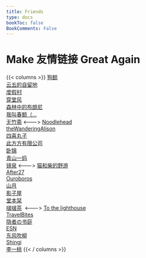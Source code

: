 ```yaml
---
title: Friends
type: docs
bookToc: false
BookComments: False
---
```

# Make 友情链接 Great Again
{{< columns >}}
[狗额](https://xnth97.github.io/)\
[云五的自留地](https://yukieyun.net/)\
[度假村](http://yocson.com/)\
[穿堂风](https://machasoul.com/)\
[森林中的布朗尼](http://pandapanderson.wordpress.com/) \
[我叫春额（…](http://brookcl.in/) \
[无竹斋](http://bamboobone9.com/)
<--->
[Noodlehead](http://noodlehead.life/)\
[theWanderingAlison](https://thewanderingallison.github.io/)\
[四喜丸子](https://fourhappylions.com/)\
[此方方有限公司](https://blog.konata.co/) \
[卧锦](https://crescendomeow.wordpress.com/) \
[青山一妈](https://www.notion.so/e3d519283a9f4412acc1d174ec94e30d) \
[镜泉](https://www.notion.so/1eabb27c1e9c4db7b4480ae7e3d86b02)
<--->
[猫和柴的野游](https://meowshiba.com/)\
[After27](http://after27.me/)\
[Ouroboros](https://utopia.pursuitus.com/) \
[山月](https://sanguok.com/) \
[影子屋](https://blog.bgme.me/) \
[堂本栞](https://shiorireads.ca/)\
[啵啵茶](https://changxiawushi.github.io/) 
<--->
[To the lighthouse](http://owlswims.com/)\
[TravelBites](http://travelbites.life/) \
[隐者の书庭](http://paxinla.github.io/)\
[ESN](https://blog-rouge-xi.vercel.app/) \
[东风吹柳](https://dongfeng.space/) \
[Shingi](https://www.shingireservation.com/)\
[李一桃](https://yitaoli2023.github.io/yitaoli/posts/blog-hugo/)
{{< / columns >}}
